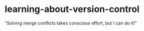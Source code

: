 # learning-about-version-control
“Solving merge conflicts takes conscious effort, but I can do it!”
